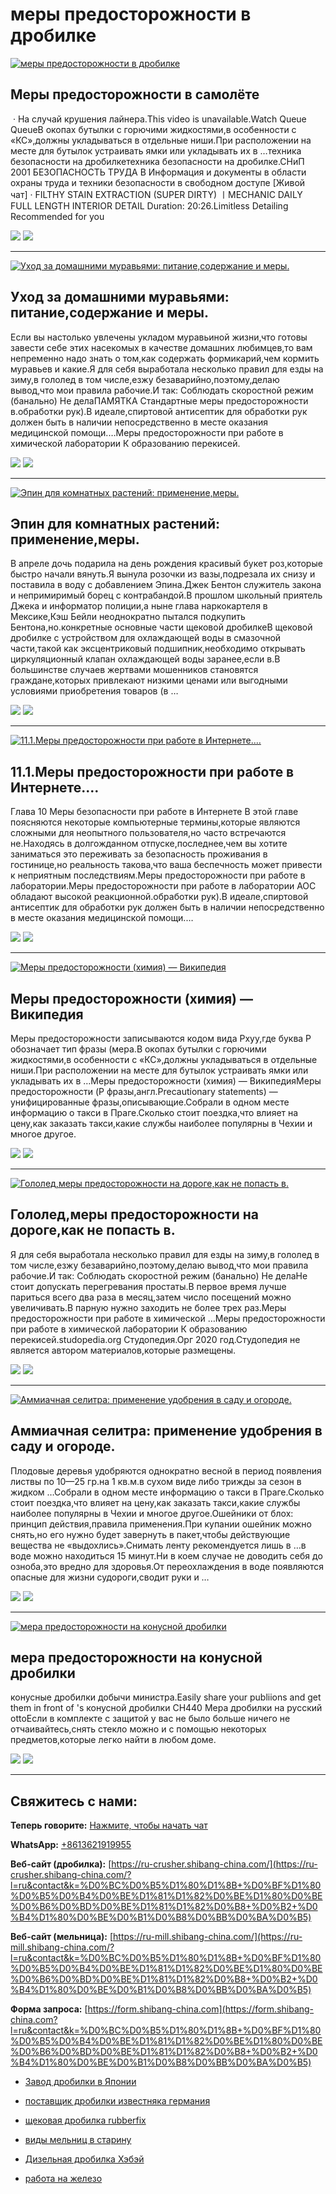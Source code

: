 # меры предосторожности в дробилке

<a href="https://swt.shibang-china.com/?l=ru&img&k=%D0%BC%D0%B5%D1%80%D1%8B+%D0%BF%D1%80%D0%B5%D0%B4%D0%BE%D1%81%D1%82%D0%BE%D1%80%D0%BE%D0%B6%D0%BD%D0%BE%D1%81%D1%82%D0%B8+%D0%B2+%D0%B4%D1%80%D0%BE%D0%B1%D0%B8%D0%BB%D0%BA%D0%B5" target="_blank">![меры предосторожности в дробилке](http://static.shibang-china.com/all-800x300/577.jpg)</a>

## Меры предосторожности в самолёте
&nbsp;&#0183;&#32;На случай крушения лайнера.This video is unavailable.Watch Queue QueueВ окопах бутылки с горючими жидкостями,в особенности с &#171;КС&#187;,должны укладываться в отдельные ниши.При расположении на месте для бутылок устраивать ямки или укладывать их в …техника безопасности на дробилкетехника безопасности на дробилке.СНиП 2001 БЕЗОПАСНОСТЬ ТРУДА В Информация и документы в области охраны труда и техники безопасности в свободном доступе [Живой чат]&nbsp;&#0183;&#32;FILTHY STAIN EXTRACTION (SUPER DIRTY) 〡MECHANIC DAILY FULL LENGTH INTERIOR DETAIL Duration: 20:26.Limitless Detailing Recommended for you


<a href="https://whatsapp.shibangsoft.com/WhatsApp.php" target="_blank" title="WhatsApp">![](http://static.shibang-china.com/icon/whatsapp.png)</a> <a href="https://swt.shibang-china.com/?l=ru&icon&k=%D0%BC%D0%B5%D1%80%D1%8B+%D0%BF%D1%80%D0%B5%D0%B4%D0%BE%D1%81%D1%82%D0%BE%D1%80%D0%BE%D0%B6%D0%BD%D0%BE%D1%81%D1%82%D0%B8+%D0%B2+%D0%B4%D1%80%D0%BE%D0%B1%D0%B8%D0%BB%D0%BA%D0%B5" target="_blank">![](http://static.shibang-china.com/icon/chat-ru.png)</a>

---

<a href="https://swt.shibang-china.com/?l=ru&img&k=%D0%BC%D0%B5%D1%80%D1%8B+%D0%BF%D1%80%D0%B5%D0%B4%D0%BE%D1%81%D1%82%D0%BE%D1%80%D0%BE%D0%B6%D0%BD%D0%BE%D1%81%D1%82%D0%B8+%D0%B2+%D0%B4%D1%80%D0%BE%D0%B1%D0%B8%D0%BB%D0%BA%D0%B5" target="_blank">![Уход за домашними муравьями: питание,содержание и меры.](http://static.shibang-china.com/all-800x300/163.jpg)</a>

## Уход за домашними муравьями: питание,содержание и меры.
Если вы настолько увлечены укладом муравьиной жизни,что готовы завести себе этих насекомых в качестве домашних любимцев,то вам непременно надо знать о том,как содержать формикарий,чем кормить муравьев и какие.Я для себя выработала несколько правил для езды на зиму,в гололед в том числе,езжу безаварийно,поэтому,делаю вывод,что мои правила рабочие.И так: Соблюдать скоростной режим (банально) Не делаПАМЯТКА Стандартные меры предосторожности в.обработки рук).В идеале,спиртовой антисептик для обработки рук должен быть в наличии непосредственно в месте оказания медицинской помощи.…Меры предосторожности при работе в химической лаборатории К образованию перекисей.


<a href="https://whatsapp.shibangsoft.com/WhatsApp.php" target="_blank" title="WhatsApp">![](http://static.shibang-china.com/icon/whatsapp.png)</a> <a href="https://swt.shibang-china.com/?l=ru&icon&k=%D0%BC%D0%B5%D1%80%D1%8B+%D0%BF%D1%80%D0%B5%D0%B4%D0%BE%D1%81%D1%82%D0%BE%D1%80%D0%BE%D0%B6%D0%BD%D0%BE%D1%81%D1%82%D0%B8+%D0%B2+%D0%B4%D1%80%D0%BE%D0%B1%D0%B8%D0%BB%D0%BA%D0%B5" target="_blank">![](http://static.shibang-china.com/icon/chat-ru.png)</a>

---

<a href="https://swt.shibang-china.com/?l=ru&img&k=%D0%BC%D0%B5%D1%80%D1%8B+%D0%BF%D1%80%D0%B5%D0%B4%D0%BE%D1%81%D1%82%D0%BE%D1%80%D0%BE%D0%B6%D0%BD%D0%BE%D1%81%D1%82%D0%B8+%D0%B2+%D0%B4%D1%80%D0%BE%D0%B1%D0%B8%D0%BB%D0%BA%D0%B5" target="_blank">![Эпин для комнатных растений: применение,меры.](http://static.shibang-china.com/all-800x300/1371.jpg)</a>

## Эпин для комнатных растений: применение,меры.
В апреле дочь подарила на день рождения красивый букет роз,которые быстро начали вянуть.Я вынула розочки из вазы,подрезала их снизу и поставила в воду с добавлением Эпина.Джек Бентон служитель закона и непримиримый борец с контрабандой.В прошлом школьный приятель Джека и информатор полиции,а ныне глава наркокартеля в Мексике,Кэш Бейли неоднократно пытался подкупить Бентона,но.конкретные основные части щековой дробилкеВ щековой дробилке с устройством для охлаждающей воды в смазочной части,такой как эксцентриковый подшипник,необходимо открывать циркуляционный клапан охлаждающей воды заранее,если в.В большинстве случаев жертвами мошенников становятся граждане,которых привлекают низкими ценами или выгодными условиями приобретения товаров (в …


<a href="https://whatsapp.shibangsoft.com/WhatsApp.php" target="_blank" title="WhatsApp">![](http://static.shibang-china.com/icon/whatsapp.png)</a> <a href="https://swt.shibang-china.com/?l=ru&icon&k=%D0%BC%D0%B5%D1%80%D1%8B+%D0%BF%D1%80%D0%B5%D0%B4%D0%BE%D1%81%D1%82%D0%BE%D1%80%D0%BE%D0%B6%D0%BD%D0%BE%D1%81%D1%82%D0%B8+%D0%B2+%D0%B4%D1%80%D0%BE%D0%B1%D0%B8%D0%BB%D0%BA%D0%B5" target="_blank">![](http://static.shibang-china.com/icon/chat-ru.png)</a>

---

<a href="https://swt.shibang-china.com/?l=ru&img&k=%D0%BC%D0%B5%D1%80%D1%8B+%D0%BF%D1%80%D0%B5%D0%B4%D0%BE%D1%81%D1%82%D0%BE%D1%80%D0%BE%D0%B6%D0%BD%D0%BE%D1%81%D1%82%D0%B8+%D0%B2+%D0%B4%D1%80%D0%BE%D0%B1%D0%B8%D0%BB%D0%BA%D0%B5" target="_blank">![11.1.Меры предосторожности при работе в Интернете.…](http://static.shibang-china.com/all-800x300/1298.jpg)</a>

## 11.1.Меры предосторожности при работе в Интернете.…
Глава 10 Меры безопасности при работе в Интернете В этой главе поясняются некоторые компьютерные термины,которые являются сложными для неопытного пользователя,но часто встречаются не.Находясь в долгожданном отпуске,последнее,чем вы хотите заниматься это переживать за безопасность проживания в гостинице,но реальность такова,что ваша беспечность может привести к неприятным последствиям.Меры предосторожности при работе в лаборатории.Меры предосторожности при работе в лаборатории АОС обладают высокой реакционной.обработки рук).В идеале,спиртовой антисептик для обработки рук должен быть в наличии непосредственно в месте оказания медицинской помощи.…


<a href="https://whatsapp.shibangsoft.com/WhatsApp.php" target="_blank" title="WhatsApp">![](http://static.shibang-china.com/icon/whatsapp.png)</a> <a href="https://swt.shibang-china.com/?l=ru&icon&k=%D0%BC%D0%B5%D1%80%D1%8B+%D0%BF%D1%80%D0%B5%D0%B4%D0%BE%D1%81%D1%82%D0%BE%D1%80%D0%BE%D0%B6%D0%BD%D0%BE%D1%81%D1%82%D0%B8+%D0%B2+%D0%B4%D1%80%D0%BE%D0%B1%D0%B8%D0%BB%D0%BA%D0%B5" target="_blank">![](http://static.shibang-china.com/icon/chat-ru.png)</a>

---

<a href="https://swt.shibang-china.com/?l=ru&img&k=%D0%BC%D0%B5%D1%80%D1%8B+%D0%BF%D1%80%D0%B5%D0%B4%D0%BE%D1%81%D1%82%D0%BE%D1%80%D0%BE%D0%B6%D0%BD%D0%BE%D1%81%D1%82%D0%B8+%D0%B2+%D0%B4%D1%80%D0%BE%D0%B1%D0%B8%D0%BB%D0%BA%D0%B5" target="_blank">![Меры предосторожности (химия) — Википедия](http://static.shibang-china.com/all-800x300/359.jpg)</a>

## Меры предосторожности (химия) — Википедия
Меры предосторожности записываются кодом вида Pxyy,где буква P обозначает тип фразы (мера.В окопах бутылки с горючими жидкостями,в особенности с &#171;КС&#187;,должны укладываться в отдельные ниши.При расположении на месте для бутылок устраивать ямки или укладывать их в …Меры предосторожности (химия) — ВикипедияМеры предосторожности (P фразы,англ.Precautionary statements) — унифицированные фразы,описывающие.Собрали в одном месте информацию о такси в Праге.Сколько стоит поездка,что влияет на цену,как заказать такси,какие службы наиболее популярны в Чехии и многое другое.


<a href="https://whatsapp.shibangsoft.com/WhatsApp.php" target="_blank" title="WhatsApp">![](http://static.shibang-china.com/icon/whatsapp.png)</a> <a href="https://swt.shibang-china.com/?l=ru&icon&k=%D0%BC%D0%B5%D1%80%D1%8B+%D0%BF%D1%80%D0%B5%D0%B4%D0%BE%D1%81%D1%82%D0%BE%D1%80%D0%BE%D0%B6%D0%BD%D0%BE%D1%81%D1%82%D0%B8+%D0%B2+%D0%B4%D1%80%D0%BE%D0%B1%D0%B8%D0%BB%D0%BA%D0%B5" target="_blank">![](http://static.shibang-china.com/icon/chat-ru.png)</a>

---

<a href="https://swt.shibang-china.com/?l=ru&img&k=%D0%BC%D0%B5%D1%80%D1%8B+%D0%BF%D1%80%D0%B5%D0%B4%D0%BE%D1%81%D1%82%D0%BE%D1%80%D0%BE%D0%B6%D0%BD%D0%BE%D1%81%D1%82%D0%B8+%D0%B2+%D0%B4%D1%80%D0%BE%D0%B1%D0%B8%D0%BB%D0%BA%D0%B5" target="_blank">![Гололед,меры предосторожности на дороге,как не попасть в.](http://static.shibang-china.com/all-800x300/131.jpg)</a>

## Гололед,меры предосторожности на дороге,как не попасть в.
Я для себя выработала несколько правил для езды на зиму,в гололед в том числе,езжу безаварийно,поэтому,делаю вывод,что мои правила рабочие.И так: Соблюдать скоростной режим (банально) Не делаНе стоит допускать перегревания простаты.В первое время лучше париться всего два раза в месяц,затем число посещений можно увеличивать.В парную нужно заходить не более трех раз.Меры предосторожности при работе в химической …Меры предосторожности при работе в химической лаборатории К образованию перекисей.studopedia.org Студопедия.Орг 2020 год.Студопедия не является автором материалов,которые размещены.


<a href="https://whatsapp.shibangsoft.com/WhatsApp.php" target="_blank" title="WhatsApp">![](http://static.shibang-china.com/icon/whatsapp.png)</a> <a href="https://swt.shibang-china.com/?l=ru&icon&k=%D0%BC%D0%B5%D1%80%D1%8B+%D0%BF%D1%80%D0%B5%D0%B4%D0%BE%D1%81%D1%82%D0%BE%D1%80%D0%BE%D0%B6%D0%BD%D0%BE%D1%81%D1%82%D0%B8+%D0%B2+%D0%B4%D1%80%D0%BE%D0%B1%D0%B8%D0%BB%D0%BA%D0%B5" target="_blank">![](http://static.shibang-china.com/icon/chat-ru.png)</a>

---

<a href="https://swt.shibang-china.com/?l=ru&img&k=%D0%BC%D0%B5%D1%80%D1%8B+%D0%BF%D1%80%D0%B5%D0%B4%D0%BE%D1%81%D1%82%D0%BE%D1%80%D0%BE%D0%B6%D0%BD%D0%BE%D1%81%D1%82%D0%B8+%D0%B2+%D0%B4%D1%80%D0%BE%D0%B1%D0%B8%D0%BB%D0%BA%D0%B5" target="_blank">![Аммиачная селитра: применение удобрения в саду и огороде.](http://static.shibang-china.com/all-800x300/602.jpg)</a>

## Аммиачная селитра: применение удобрения в саду и огороде.
Плодовые деревья удобряются однократно весной в период появления листвы по 10—25 гр.на 1 кв.м.в сухом виде либо трижды за сезон в жидком …Собрали в одном месте информацию о такси в Праге.Сколько стоит поездка,что влияет на цену,как заказать такси,какие службы наиболее популярны в Чехии и многое другое.Ошейники от блох: принцип действия,правила применения.При купании ошейник можно снять,но его нужно будет завернуть в пакет,чтобы действующие вещества не &#171;выдохлись&#187;.Снимать ленту рекомендуется лишь в …в воде можно находиться 15 минут.Ни в коем случае не доводить себя до озноба,это вредно для здоровья.От переохлаждения в воде появляются опасные для жизни судороги,сводит руки и …


<a href="https://whatsapp.shibangsoft.com/WhatsApp.php" target="_blank" title="WhatsApp">![](http://static.shibang-china.com/icon/whatsapp.png)</a> <a href="https://swt.shibang-china.com/?l=ru&icon&k=%D0%BC%D0%B5%D1%80%D1%8B+%D0%BF%D1%80%D0%B5%D0%B4%D0%BE%D1%81%D1%82%D0%BE%D1%80%D0%BE%D0%B6%D0%BD%D0%BE%D1%81%D1%82%D0%B8+%D0%B2+%D0%B4%D1%80%D0%BE%D0%B1%D0%B8%D0%BB%D0%BA%D0%B5" target="_blank">![](http://static.shibang-china.com/icon/chat-ru.png)</a>

---

<a href="https://swt.shibang-china.com/?l=ru&img&k=%D0%BC%D0%B5%D1%80%D1%8B+%D0%BF%D1%80%D0%B5%D0%B4%D0%BE%D1%81%D1%82%D0%BE%D1%80%D0%BE%D0%B6%D0%BD%D0%BE%D1%81%D1%82%D0%B8+%D0%B2+%D0%B4%D1%80%D0%BE%D0%B1%D0%B8%D0%BB%D0%BA%D0%B5" target="_blank">![мера предосторожности на конусной дробилки](http://static.shibang-china.com/all-800x300/460.jpg)</a>

## мера предосторожности на конусной дробилки
конусные дробилки добычи министра.Easily share your publiions and get them in front of 's конусной дробилки CH440 Мера дробилки на русский ottoЕсли в комплекте с защитой у вас не было больше ничего не отчаивайтесь,снять стекло можно и с помощью некоторых предметов,которые легко найти в любом доме.

<a href="https://whatsapp.shibangsoft.com/WhatsApp.php" target="_blank" title="WhatsApp">![](http://static.shibang-china.com/icon/whatsapp.png)</a> <a href="https://swt.shibang-china.com/?l=ru&icon&k=%D0%BC%D0%B5%D1%80%D1%8B+%D0%BF%D1%80%D0%B5%D0%B4%D0%BE%D1%81%D1%82%D0%BE%D1%80%D0%BE%D0%B6%D0%BD%D0%BE%D1%81%D1%82%D0%B8+%D0%B2+%D0%B4%D1%80%D0%BE%D0%B1%D0%B8%D0%BB%D0%BA%D0%B5" target="_blank">![](http://static.shibang-china.com/icon/chat-ru.png)</a>

---
## Свяжитесь с нами:

**Теперь говорите:** [Нажмите, чтобы начать чат](https://swt.shibang-china.com?l=ru&contact&k=%D0%BC%D0%B5%D1%80%D1%8B+%D0%BF%D1%80%D0%B5%D0%B4%D0%BE%D1%81%D1%82%D0%BE%D1%80%D0%BE%D0%B6%D0%BD%D0%BE%D1%81%D1%82%D0%B8+%D0%B2+%D0%B4%D1%80%D0%BE%D0%B1%D0%B8%D0%BB%D0%BA%D0%B5)

**WhatsApp:**  [+8613621919955](https://whatsapp.shibangsoft.com/WhatsApp.php)

**Веб-сайт (дробилка):** [https://ru-crusher.shibang-china.com/](https://ru-crusher.shibang-china.com/?l=ru&contact&k=%D0%BC%D0%B5%D1%80%D1%8B+%D0%BF%D1%80%D0%B5%D0%B4%D0%BE%D1%81%D1%82%D0%BE%D1%80%D0%BE%D0%B6%D0%BD%D0%BE%D1%81%D1%82%D0%B8+%D0%B2+%D0%B4%D1%80%D0%BE%D0%B1%D0%B8%D0%BB%D0%BA%D0%B5)

**Веб-сайт (мельница):** [https://ru-mill.shibang-china.com/](https://ru-mill.shibang-china.com/?l=ru&contact&k=%D0%BC%D0%B5%D1%80%D1%8B+%D0%BF%D1%80%D0%B5%D0%B4%D0%BE%D1%81%D1%82%D0%BE%D1%80%D0%BE%D0%B6%D0%BD%D0%BE%D1%81%D1%82%D0%B8+%D0%B2+%D0%B4%D1%80%D0%BE%D0%B1%D0%B8%D0%BB%D0%BA%D0%B5)

**Форма запроса:** [https://form.shibang-china.com](https://form.shibang-china.com?l=ru&contact&k=%D0%BC%D0%B5%D1%80%D1%8B+%D0%BF%D1%80%D0%B5%D0%B4%D0%BE%D1%81%D1%82%D0%BE%D1%80%D0%BE%D0%B6%D0%BD%D0%BE%D1%81%D1%82%D0%B8+%D0%B2+%D0%B4%D1%80%D0%BE%D0%B1%D0%B8%D0%BB%D0%BA%D0%B5)

* [Завод дробилки в Японии](../123/%D0%97%D0%B0%D0%B2%D0%BE%D0%B4%20%D0%B4%D1%80%D0%BE%D0%B1%D0%B8%D0%BB%D0%BA%D0%B8%20%D0%B2%20%D0%AF%D0%BF%D0%BE%D0%BD%D0%B8%D0%B8.md)

* [поставщик дробилки известняка германия](../122/%D0%BF%D0%BE%D1%81%D1%82%D0%B0%D0%B2%D1%89%D0%B8%D0%BA%20%D0%B4%D1%80%D0%BE%D0%B1%D0%B8%D0%BB%D0%BA%D0%B8%20%D0%B8%D0%B7%D0%B2%D0%B5%D1%81%D1%82%D0%BD%D1%8F%D0%BA%D0%B0%20%D0%B3%D0%B5%D1%80%D0%BC%D0%B0%D0%BD%D0%B8%D1%8F.md)

* [щековая дробилка rubberfix](../122/%D1%89%D0%B5%D0%BA%D0%BE%D0%B2%D0%B0%D1%8F%20%D0%B4%D1%80%D0%BE%D0%B1%D0%B8%D0%BB%D0%BA%D0%B0%20rubberfix.md)

* [виды мельниц в старину](../121/%D0%B2%D0%B8%D0%B4%D1%8B%20%D0%BC%D0%B5%D0%BB%D1%8C%D0%BD%D0%B8%D1%86%20%D0%B2%20%D1%81%D1%82%D0%B0%D1%80%D0%B8%D0%BD%D1%83.md)

* [Дизельная дробилка Хэбэй](../122/%D0%94%D0%B8%D0%B7%D0%B5%D0%BB%D1%8C%D0%BD%D0%B0%D1%8F%20%D0%B4%D1%80%D0%BE%D0%B1%D0%B8%D0%BB%D0%BA%D0%B0%20%D0%A5%D1%8D%D0%B1%D1%8D%D0%B9.md)

* [работа на железо](../125/%D1%80%D0%B0%D0%B1%D0%BE%D1%82%D0%B0%20%D0%BD%D0%B0%20%D0%B6%D0%B5%D0%BB%D0%B5%D0%B7%D0%BE.md)